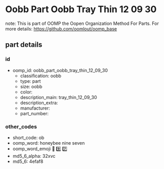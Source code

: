 # Oobb Part Oobb Tray Thin 12 09 30  

note: This is part of OOMP the Oopen Organization Method For Parts. For more details: https://github.com/oomlout/oomp_base

##  part details





### id
* oomp_id: oobb_part_oobb_tray_thin_12_09_30
  * classification: oobb
  * type: part
  * size: oobb
  * color: 
  * description_main: tray_thin_12_09_30
  * description_extra: 
  * manufacturer: 
  * part_number: 

### other_codes
* short_code: ob
* oomp_word: honeybee nine seven
* oomp_word_emoji :honeybee: :nine: :seven:
* md5_6_alpha: 32xvc
* md5_6: 4efaf8